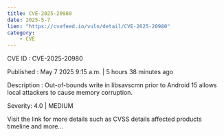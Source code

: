 ```yaml
---
title: CVE-2025-20980
date: 2025-5-7
lien: "https://cvefeed.io/vuln/detail/CVE-2025-20980"
category:
    - CVE
---
```


CVE ID : CVE-2025-20980

Published :  May 7
2025
9:15 a.m. | 5 hours
38 minutes ago

Description : Out-of-bounds write in libsavscmn prior to Android 15 allows local attackers to cause memory corruption.

Severity: 4.0 | MEDIUM

Visit the link for more details
such as CVSS details
affected products
timeline
and more...
